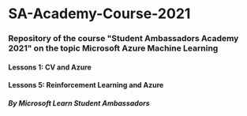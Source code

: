 # SA-Academy-Course-2021
### Repository of the course "Student Ambassadors Academy 2021" on the topic Microsoft Azure Machine Learning
#### Lessons 1: CV and Azure
#### Lessons 5: Reinforcement Learning and Azure
##### By Microsoft Learn Student Ambassadors 

